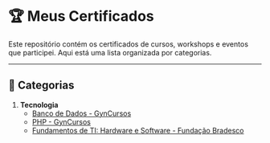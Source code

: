 # 🏆 Meus Certificados

Este repositório contém os certificados de cursos, workshops e eventos que participei. Aqui está uma lista organizada por categorias.

---

## 📂 Categorias

1. **Tecnologia**
   - [Banco de Dados - GynCursos](https://gyncursos.com.br/wp-content/uploads/2024/10/20649_736734.pdf)
   - [PHP - GynCursos](https://gyncursos.com.br/wp-content/uploads/2024/10/11704_736734.pdf)
   - [Fundamentos de TI: Hardware e Software - Fundação Bradesco](https://lms.ev.org.br/mpls/Web/Lms/Student/PrintCertificateDownload.ashx?uid=11396751&p=3RkhzQxP%252fsMnAOKfX76JBNEHQZckF6Ss)

